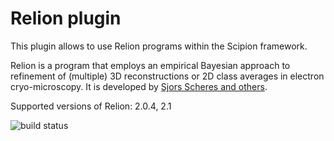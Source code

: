 # Relion plugin

 This plugin allows to use Relion programs within the Scipion framework.

 Relion is a program that employs an empirical Bayesian approach to refinement of (multiple) 3D reconstructions or 2D class averages in electron cryo-microscopy. It is developed by [Sjors Scheres and others](https://www2.mrc-lmb.cam.ac.uk/relion/index.php?title=Main_Page).

 Supported versions of Relion: 2.0.4, 2.1

![build status](http://arquimedes.cnb.csic.es:9980/badges/relion_devel.svg "Build status")
